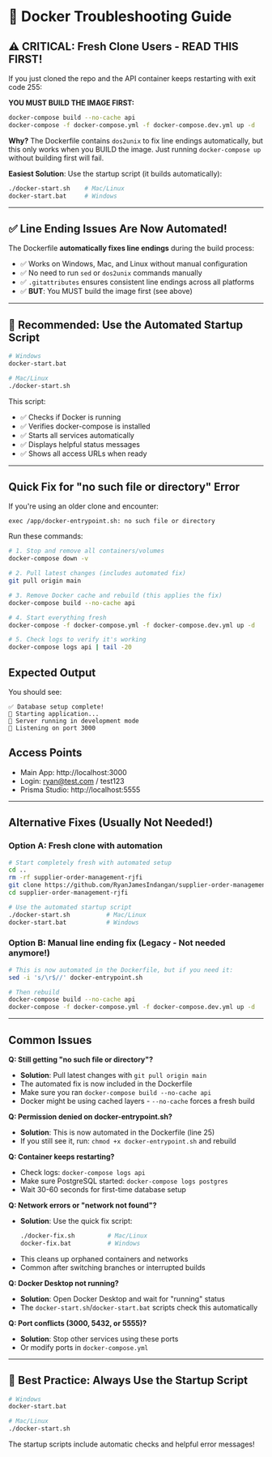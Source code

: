 # 🔧 Docker Troubleshooting Guide

## ⚠️ **CRITICAL: Fresh Clone Users - READ THIS FIRST!**

If you just cloned the repo and the API container keeps restarting with exit code 255:

**YOU MUST BUILD THE IMAGE FIRST:**
```bash
docker-compose build --no-cache api
docker-compose -f docker-compose.yml -f docker-compose.dev.yml up -d
```

**Why?** The Dockerfile contains `dos2unix` to fix line endings automatically, but this only works when you BUILD the image. Just running `docker-compose up` without building first will fail.

**Easiest Solution**: Use the startup script (it builds automatically):
```bash
./docker-start.sh    # Mac/Linux
docker-start.bat     # Windows
```

---

## ✅ **Line Ending Issues Are Now Automated!**

The Dockerfile **automatically fixes line endings** during the build process:
- ✅ Works on Windows, Mac, and Linux without manual configuration
- ✅ No need to run `sed` or `dos2unix` commands manually
- ✅ `.gitattributes` ensures consistent line endings across all platforms
- ✅ **BUT**: You MUST build the image first (see above)

---

## 🚀 Recommended: Use the Automated Startup Script

```bash
# Windows
docker-start.bat

# Mac/Linux
./docker-start.sh
```

This script:
- ✅ Checks if Docker is running
- ✅ Verifies docker-compose is installed
- ✅ Starts all services automatically
- ✅ Displays helpful status messages
- ✅ Shows all access URLs when ready

---

## Quick Fix for "no such file or directory" Error

If you're using an older clone and encounter:
```
exec /app/docker-entrypoint.sh: no such file or directory
```

Run these commands:

```bash
# 1. Stop and remove all containers/volumes
docker-compose down -v

# 2. Pull latest changes (includes automated fix)
git pull origin main

# 3. Remove Docker cache and rebuild (this applies the fix)
docker-compose build --no-cache api

# 4. Start everything fresh
docker-compose -f docker-compose.yml -f docker-compose.dev.yml up -d

# 5. Check logs to verify it's working
docker-compose logs api | tail -20
```

## Expected Output

You should see:
```
✅ Database setup complete!
🚀 Starting application...
🚀 Server running in development mode
📡 Listening on port 3000
```

## Access Points

- Main App: http://localhost:3000
- Login: ryan@test.com / test123
- Prisma Studio: http://localhost:5555

---

## Alternative Fixes (Usually Not Needed!)

### Option A: Fresh clone with automation
```bash
# Start completely fresh with automated setup
cd ..
rm -rf supplier-order-management-rjfi
git clone https://github.com/RyanJamesIndangan/supplier-order-management-rjfi.git
cd supplier-order-management-rjfi

# Use the automated startup script
./docker-start.sh          # Mac/Linux
docker-start.bat           # Windows
```

### Option B: Manual line ending fix (Legacy - Not needed anymore!)
```bash
# This is now automated in the Dockerfile, but if you need it:
sed -i 's/\r$//' docker-entrypoint.sh

# Then rebuild
docker-compose build --no-cache api
docker-compose -f docker-compose.yml -f docker-compose.dev.yml up -d
```

---

## Common Issues

**Q: Still getting "no such file or directory"?**
- **Solution**: Pull latest changes with `git pull origin main`
- The automated fix is now included in the Dockerfile
- Make sure you ran `docker-compose build --no-cache api`
- Docker might be using cached layers - `--no-cache` forces a fresh build

**Q: Permission denied on docker-entrypoint.sh?**
- **Solution**: This is now automated in the Dockerfile (line 25)
- If you still see it, run: `chmod +x docker-entrypoint.sh` and rebuild

**Q: Container keeps restarting?**
- Check logs: `docker-compose logs api`
- Make sure PostgreSQL started: `docker-compose logs postgres`
- Wait 30-60 seconds for first-time database setup

**Q: Network errors or "network not found"?**
- **Solution**: Use the quick fix script:
  ```bash
  ./docker-fix.sh         # Mac/Linux
  docker-fix.bat          # Windows
  ```
- This cleans up orphaned containers and networks
- Common after switching branches or interrupted builds

**Q: Docker Desktop not running?**
- **Solution**: Open Docker Desktop and wait for "running" status
- The `docker-start.sh`/`docker-start.bat` scripts check this automatically

**Q: Port conflicts (3000, 5432, or 5555)?**
- **Solution**: Stop other services using these ports
- Or modify ports in `docker-compose.yml`

---

## 🎯 Best Practice: Always Use the Startup Script

```bash
# Windows
docker-start.bat

# Mac/Linux
./docker-start.sh
```

The startup scripts include automatic checks and helpful error messages!

